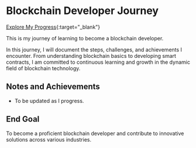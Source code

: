 # Blockchain Developer Journey

[Explore My Progress](https://nearu9.github.io/BlockchainDeveloper/){:target="_blank"}

This is my journey of learning to become a blockchain developer.

In this journey, I will document the steps, challenges, and achievements I encounter. From understanding blockchain basics to developing smart contracts, I am committed to continuous learning and growth in the dynamic field of blockchain technology.

## Notes and Achievements
- To be updated as I progress.

## End Goal
To become a proficient blockchain developer and contribute to innovative solutions across various industries.
